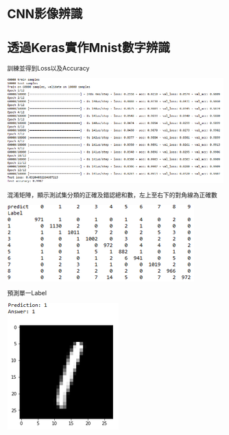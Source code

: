 # CNN影像辨識
# 透過Keras實作Mnist數字辨識

訓練並得到Loss以及Accuracy

![image](https://github.com/YuXiangWa/Mnist/blob/master/Training.PNG)

混淆矩陣，顯示測試集分類的正確及錯認總和數，左上至右下的對角線為正確數

![image](https://github.com/YuXiangWa/Mnist/blob/master/Confusion%20Matrix.PNG)

預測單一Label

![image](https://github.com/YuXiangWa/Mnist/blob/master/Prediction.PNG)

